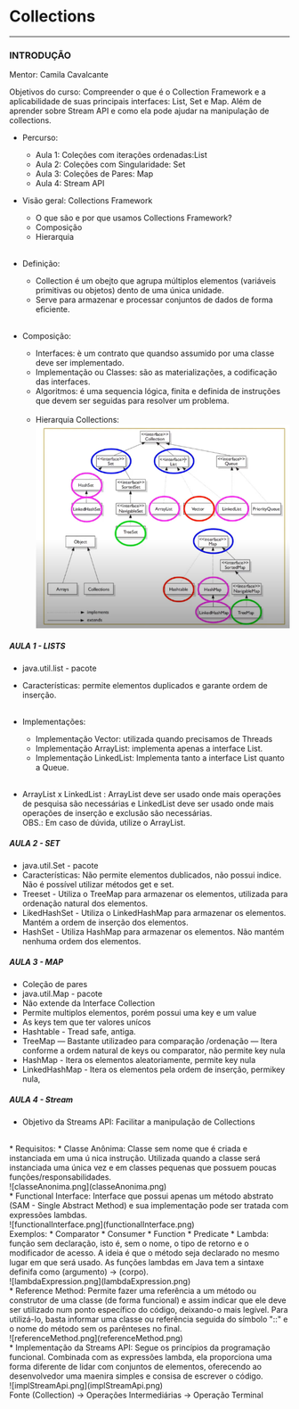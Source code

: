 # Collections
___

### INTRODUÇÃO

Mentor: Camila Cavalcante

Objetivos do curso: Compreender o que é o Collection Framework e a aplicabilidade de suas principais interfaces:
List, Set e Map. Além de aprender sobre Stream API e como ela pode ajudar na manipulação de collections. 

* Percurso:
    * Aula 1: Coleções com iterações ordenadas:List
    * Aula 2: Coleções com Singularidade: Set
    * Aula 3: Coleções de Pares: Map
    * Aula 4: Stream API

* Visão geral: Collections Framework
  * O que são e por que usamos Collections Framework?
  *  Composição
  * Hierarquia
  <br><br>
* Definição:
  * Collection é um obejto que agrupa múltiplos elementos (variáveis primitivas ou objetos) dento de uma única unidade.
  * Serve para armazenar e processar conjuntos de dados de forma eficiente.
    <br><br>
* Composição:
  * Interfaces: è um contrato que quandso assumido por uma classe deve ser implementado. 
  * Implementação ou Classes: são as materializações, a codificação das interfaces. 
  * Algoritmos: é uma sequencia lógica, finita e definida de instruções que devem ser seguidas para resolver um problema. 
<br><br>
  * Hierarquia Collections:<br>
![hierarquia.png](hierarquia.png)

##### AULA 1 - LISTS
* java.util.list - pacote
* Características: permite elementos duplicados e garante ordem de inserção. 
<br><br>

* Implementações:
	* Implementação Vector: utilizada quando precisamos de Threads
	* Implementação ArrayList: implementa apenas a interface List.
	* Implementação LinkedList: Implementa tanto  a interface List quanto a Queue.
<br><br>
	
* ArrayList x LinkedList : ArrayList deve ser usado onde mais operações de pesquisa são necessárias e LinkedList deve ser usado onde mais operações de inserção e exclusão são necessárias. <br>
OBS.: Em caso de dúvida, utilize o ArrayList. 

##### AULA 2 - SET
* java.util.Set - pacote
* Características: Não permite elementos dublicados, não possui indice. Não é possível utilizar métodos get e set. 
* Treeset - Utiliza o TreeMap para armazenar os elementos, utilizada para ordenação natural dos elementos. 
* LikedHashSet - Utiliza o LinkedHashMap para armazenar os elementos. Mantém a ordem de inserção dos elementos. 
* HashSet - Utiliza HashMap para armazenar os elementos. Não mantém nenhuma ordem dos elementos. 

##### AULA 3 - MAP
* Coleção de pares
* java.util.Map - pacote
* Não extende da Interface Collection
* Permite multiplos elementos, porém possui uma key e um value
* As keys tem que ter valores unícos
* Hashtable - Tread safe, antiga. 
* TreeMap — Bastante utilizadeo para comparação /ordenação — Itera conforme a ordem natural de keys ou comparator, não permite key nula
* HashMap - Itera os elementos aleatoriamente, permite key nula
* LinkedHashMap - Itera os elementos pela ordem de inserção, permikey nula, 

##### AULA 4 - Stream
* Objetivo da Streams API: Facilitar a manipulação de Collections
<br> 
* Requisitos:
    * Classe Anônima: Classe sem nome que é criada e instanciada em uma ú nica instrução. Utilizada quando a classe será 
instanciada uma única vez e em classes pequenas que possuem poucas funções/responsabilidades. <br>
      ![classeAnonima.png](classeAnonima.png)<br>
      * Functional Interface: Interface que possui apenas um método abstrato (SAM - Single Abstract Method) e sua 
implementação pode ser tratada com expressões lambdas.<br>
      ![functionalInterface.png](functionalInterface.png)
      <br> Exemplos:
      * Comparator
      * Consumer
      * Function
      * Predicate
      * Lambda: função sem declaração, isto é, sem o nome, o tipo de retorno e o modificador de acesso. 
A ideia é que o método seja declarado no mesmo lugar em que será usado. As funções lambdas em Java tem a sintaxe
definifa como (argumento) -> (corpo).<br>
        ![lambdaExpression.png](lambdaExpression.png)<br>
      * Reference Method: Permite fazer uma referência a um método ou construtor de uma classe (de forma funcional) 
e assim indicar que ele deve ser utilizado num ponto específico do código, deixando-o mais legível. Para utilizá-lo, 
basta informar uma classe ou referência seguida do símbolo "::" e o nome do método sem os parênteses no final.<br>
        ![referenceMethod.png](referenceMethod.png)<br>
      * Implementação da Streams API: Segue os princípios da programação funcional. Combinada com as expressões lambda, ela 
      proporciona uma forma diferente de lidar com conjuntos de elementos, oferecendo ao desenvolvedor uma maenira simples e 
      consisa de escrever o código.<br>
      ![implStreamApi.png](implStreamApi.png)<br>
      Fonte (Collection) -> Operações Intermediárias -> Operação Terminal